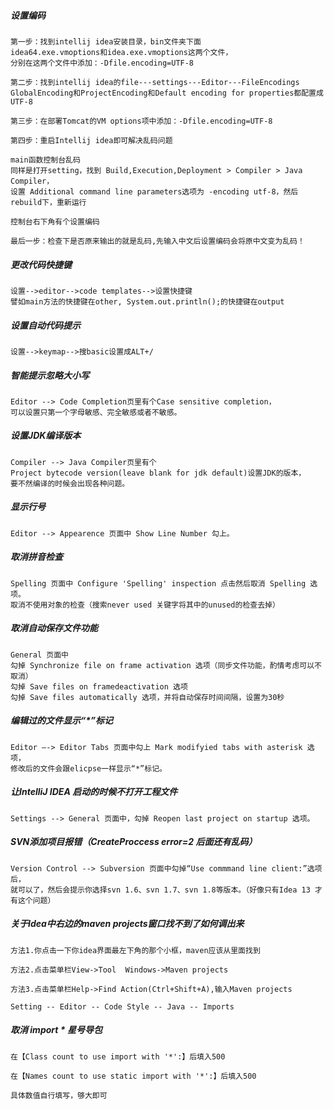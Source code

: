 ##### 设置编码
    第一步：找到intellij idea安装目录，bin文件夹下面
	idea64.exe.vmoptions和idea.exe.vmoptions这两个文件，
    分别在这两个文件中添加：-Dfile.encoding=UTF-8
    
    第二步：找到intellij idea的file---settings---Editor---FileEncodings
    GlobalEncoding和ProjectEncoding和Default encoding for properties都配置成UTF-8
    
    第三步：在部署Tomcat的VM options项中添加：-Dfile.encoding=UTF-8
    
    第四步：重启Intellij idea即可解决乱码问题
    
    main函数控制台乱码
    同样是打开setting，找到 Build,Execution,Deployment > Compiler > Java Compiler， 
    设置 Additional command line parameters选项为 -encoding utf-8，然后rebuild下，重新运行
    
    控制台右下角有个设置编码
    
    最后一步：检查下是否原来输出的就是乱码,先输入中文后设置编码会将原中文变为乱码！

##### 更改代码快捷键
    设置-->editor-->code templates-->设置快捷键
    譬如main方法的快捷键在other, System.out.println();的快捷键在output

##### 设置自动代码提示
    设置-->keymap-->搜basic设置成ALT+/

##### 智能提示忽略大小写 ####
	Editor --> Code Completion页里有个Case sensitive completion，
	可以设置只第一个字母敏感、完全敏感或者不敏感。

##### 设置JDK编译版本 ####
	Compiler --> Java Compiler页里有个
	Project bytecode version(leave blank for jdk default)设置JDK的版本，
	要不然编译的时候会出现各种问题。

##### 显示行号 ####
	Editor --> Appearence 页面中 Show Line Number 勾上。

##### 取消拼音检查 ####
	Spelling 页面中 Configure 'Spelling' inspection 点击然后取消 Spelling 选项。
	取消不使用对象的检查（搜索never used 关键字将其中的unused的检查去掉）

##### 取消自动保存文件功能 ####
	General 页面中
	勾掉 Synchronize file on frame activation 选项（同步文件功能，酌情考虑可以不取消）
	勾掉 Save files on framedeactivation 选项
	勾掉 Save files automatically 选项，并将自动保存时间间隔，设置为30秒

##### 编辑过的文件显示“*”标记 ####
	Editor –-> Editor Tabs 页面中勾上 Mark modifyied tabs with asterisk 选项，
	修改后的文件会跟elicpse一样显示“*”标记。

##### 让IntelliJ IDEA 启动的时候不打开工程文件  ####
	Settings --> General 页面中，勾掉 Reopen last project on startup 选项。

##### SVN添加项目报错（CreateProccess error=2 后面还有乱码） ####
	Version Control --> Subversion 页面中勾掉“Use commmand line client:”选项后，
	就可以了，然后会提示你选择svn 1.6、svn 1.7、svn 1.8等版本。（好像只有Idea 13 才有这个问题）

##### 关于Idea中右边的maven projects窗口找不到了如何调出来
	方法1.你点击一下你idea界面最左下角的那个小框，maven应该从里面找到

	方法2.点击菜单栏View->Tool  Windows->Maven projects 

	方法3.点击菜单栏Help->Find Action(Ctrl+Shift+A),输入Maven projects

	Setting -- Editor -- Code Style -- Java -- Imports

##### 取消 import * 星号导包
	在【Class count to use import with '*':】后填入500

	在【Names count to use static import with '*':】后填入500

	具体数值自行填写，够大即可